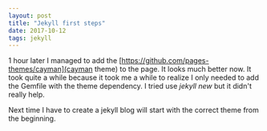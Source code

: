 ```yaml
---
layout: post
title: "Jekyll first steps"
date: 2017-10-12
tags: jekyll
---
```


1 hour later I managed to add the [https://github.com/pages-themes/cayman](cayman theme) to the page. <!--more-->It looks much better now. It took quite a while because it took me a while to realize I only needed to add the Gemfile with the theme dependency. I tried use *jekyll new* but it didn't really help.

Next time I have to create a jekyll blog will start with the correct theme from the beginning.
